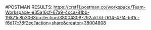 #POSTMAN RESULTS: 
https://crst11.postman.co/workspace/Team-Workspace~e35a16cf-67a9-4cca-81bb-19871c8b3063/collection/38004808-292a5f7d-f614-47f4-b61c-f6d17c78f2ec?action=share&creator=38004808
